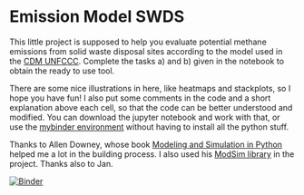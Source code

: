# Emission Model SWDS
This little project is supposed to help you evaluate potential methane emissions from solid waste disposal sites according to the model used in the [CDM UNFCCC](https://cdm.unfccc.int/methodologies/PAmethodologies/tools/am-tool-04-v6.0.1.pdf/history_view). Complete the tasks a) and b) given in the notebook to obtain the ready to use tool.

There are some nice illustrations in here, like heatmaps and stackplots, so I hope you have fun! I also put some comments in the code and a short explanation above each cell, so that the code can be better understood and modified. You can download the jupyter notebook and work with that, or use the [mybinder environment](https://mybinder.org/v2/gh/lukashpe/-Emission-Model-SWDS_student/main?labpath=Emission%20Model%20SWDS_student.ipynb) without having to install all the python stuff.

Thanks to Allen Downey, whose book [Modeling and Simulation in Python](https://greenteapress.com/wp/modsimpy/) helped me a lot in the building process. I also used his [ModSim library](https://pypi.org/project/modsimpy/) in the project. Thanks also to Jan.

[![Binder](https://mybinder.org/badge_logo.svg)](https://mybinder.org/v2/gh/lukashpe/-Emission-Model-SWDS_student/main?labpath=Emission%20Model%20SWDS_student.ipynb)
